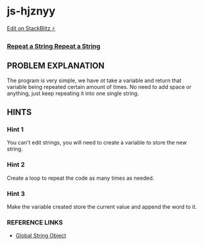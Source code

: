 # js-hjznyy

[Edit on StackBlitz ⚡️](https://stackblitz.com/edit/js-hjznyy)

### [Repeat a String Repeat a String](https://www.freecodecamp.org/learn/javascript-algorithms-and-data-structures/basic-algorithm-scripting/repeat-a-string-repeat-a-string)

## PROBLEM EXPLANATION
The program is very simple, we have ot take a variable and return that variable being repeated certain amount of times.  No need to add space or anything, just keep repeating it into one single string.

## HINTS
### Hint 1
You can't edit strings, you will need to create a variable to store the new string.
### Hint 2
Create a loop to repeat the code as many times as needed.
### Hint 3
Make the variable created store the current value and append the word to it.

### REFERENCE LINKS
- [Global String Object](https://developer.mozilla.org/en-US/docs/Web/JavaScript/Reference/Global_Objects/String)
